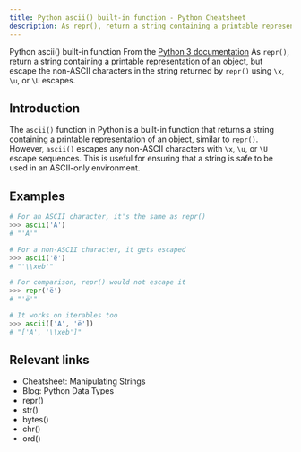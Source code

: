 ```yaml
---
title: Python ascii() built-in function - Python Cheatsheet
description: As repr(), return a string containing a printable representation of an object, but escape the non-ASCII characters in the string returned by repr() using \x, \u, or \U escapes.
---
```


<base-title :title="frontmatter.title" :description="frontmatter.description">
Python ascii() built-in function
</base-title>

<base-disclaimer>
  <base-disclaimer-title>
    From the <a target="_blank" href="https://docs.python.org/3/library/functions.html#ascii">Python 3 documentation</a>
  </base-disclaimer-title>
  <base-disclaimer-content>
    As <code>repr()</code>, return a string containing a printable representation of an object, but escape the non-ASCII characters in the string returned by <code>repr()</code> using <code>\x</code>, <code>\u</code>, or <code>\U</code> escapes.
  </base-disclaimer-content>
</base-disclaimer>

## Introduction

The `ascii()` function in Python is a built-in function that returns a string containing a printable representation of an object, similar to `repr()`. However, `ascii()` escapes any non-ASCII characters with `\x`, `\u`, or `\U` escape sequences. This is useful for ensuring that a string is safe to be used in an ASCII-only environment.

## Examples

```python
# For an ASCII character, it's the same as repr()
>>> ascii('A')
# "'A'"

# For a non-ASCII character, it gets escaped
>>> ascii('ë')
# "'\\xeb'"

# For comparison, repr() would not escape it
>>> repr('ë')
# "'ë'"

# It works on iterables too
>>> ascii(['A', 'ë'])
# "['A', '\\xeb']"
```

## Relevant links

- <router-link to="/cheatsheet/manipulating-strings">Cheatsheet: Manipulating Strings</router-link>
- <router-link to="/blog/python-data-types">Blog: Python Data Types</router-link>
- <router-link to="/builtin/repr">repr()</router-link>
- <router-link to="/builtin/str">str()</router-link>
- <router-link to="/builtin/bytes">bytes()</router-link>
- <router-link to="/builtin/chr">chr()</router-link>
- <router-link to="/builtin/ord">ord()</router-link>
